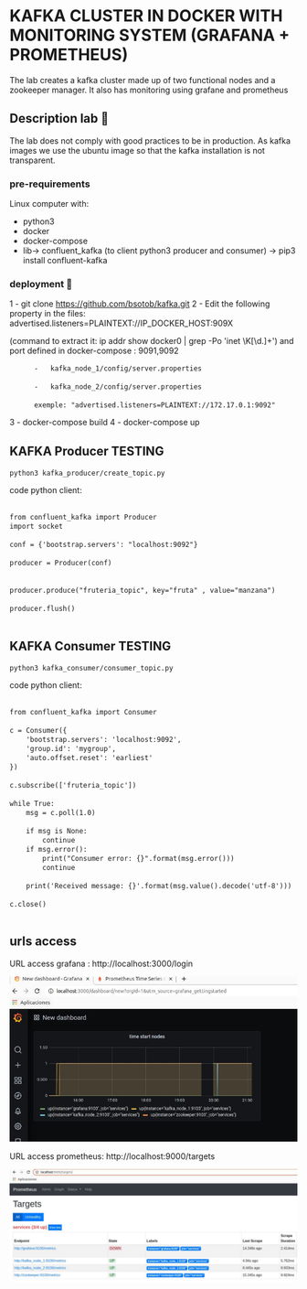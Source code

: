 # KAFKA CLUSTER IN DOCKER WITH MONITORING SYSTEM (GRAFANA + PROMETHEUS)

The lab creates a kafka cluster made up of two functional nodes and a zookeeper manager. It also has monitoring using grafane and prometheus

## Description lab 🚀


The lab does not comply with good practices to be in production. As kafka images we use the ubuntu image so that the kafka installation is not transparent.


### pre-requirements


Linux computer with:
* python3
* docker
* docker-compose
* lib-> confluent_kafka (to client python3 producer and consumer) -> pip3 install confluent-kafka

### deployment 🔧

1 - git clone https://github.com/bsotob/kafka.git
2 - Edit the following property in the files:  advertised.listeners=PLAINTEXT://IP_DOCKER_HOST:909X  

(command to extract it: ip addr show docker0 | grep -Po 'inet \K[\d.]+') and port defined in docker-compose : 9091,9092

          -   kafka_node_1/config/server.properties
          
          -   kafka_node_2/config/server.properties
          
          exemple: "advertised.listeners=PLAINTEXT://172.17.0.1:9092"
          
3 - docker-compose build
4 - docker-compose up

## KAFKA Producer TESTING

```
python3 kafka_producer/create_topic.py

```

code python client:


```

from confluent_kafka import Producer
import socket

conf = {'bootstrap.servers': "localhost:9092"}

producer = Producer(conf)


producer.produce("fruteria_topic", key="fruta" , value="manzana")

producer.flush()


```
## KAFKA Consumer TESTING

```
python3 kafka_consumer/consumer_topic.py

```

code python client:


```

from confluent_kafka import Consumer

c = Consumer({
    'bootstrap.servers': 'localhost:9092',
    'group.id': 'mygroup',
    'auto.offset.reset': 'earliest'
})

c.subscribe(['fruteria_topic'])

while True:
    msg = c.poll(1.0)

    if msg is None:
        continue
    if msg.error():
        print("Consumer error: {}".format(msg.error()))
        continue

    print('Received message: {}'.format(msg.value().decode('utf-8')))

c.close()


```

## urls access

URL access grafana : http://localhost:3000/login

![Alt text](https://github.com/bsotob/kafka/blob/main/grafana.JPG)

URL access prometheus: http://localhost:9000/targets

![Alt text](https://github.com/bsotob/kafka/blob/main/prometheus.JPG)


